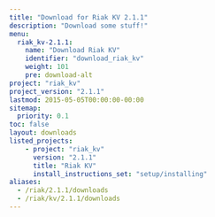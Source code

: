 ```yaml
---
title: "Download for Riak KV 2.1.1"
description: "Download some stuff!"
menu:
  riak_kv-2.1.1:
    name: "Download Riak KV"
    identifier: "download_riak_kv"
    weight: 101
    pre: download-alt
project: "riak_kv"
project_version: "2.1.1"
lastmod: 2015-05-05T00:00:00-00:00
sitemap:
  priority: 0.1
toc: false
layout: downloads
listed_projects:
    - project: "riak_kv"
      version: "2.1.1"
      title: "Riak KV"
      install_instructions_set: "setup/installing"
aliases:
  - /riak/2.1.1/downloads
  - /riak/kv/2.1.1/downloads
---
```

